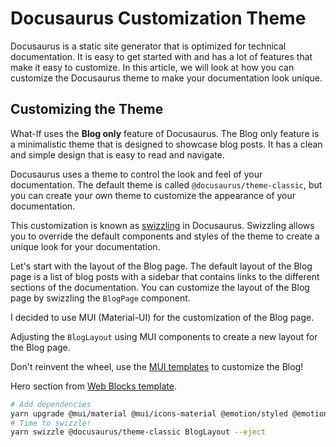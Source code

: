 # Docusaurus Customization Theme

Docusaurus is a static site generator that is optimized for technical documentation. It is easy to get started with and has a lot of features that make it easy to customize. In this article, we will look at how you can customize the Docusaurus theme to make your documentation look unique.

## Customizing the Theme

What-If uses the **Blog only** feature of Docusaurus. The Blog only feature is a minimalistic theme that is designed to showcase blog posts. It has a clean and simple design that is easy to read and navigate.

Docusaurus uses a theme to control the look and feel of your documentation. The default theme is called `@docusaurus/theme-classic`, but you can create your own theme to customize the appearance of your documentation.

This customization is known as [swizzling](https://docusaurus.io/docs/swizzling) in Docusaurus. Swizzling allows you to override the default components and styles of the theme to create a unique look for your documentation.

Let's start with the layout of the Blog page. The default layout of the Blog page is a list of blog posts with a sidebar that contains links to the different sections of the documentation. You can customize the layout of the Blog page by swizzling the `BlogPage` component.

I decided to use MUI (Material-UI) for the customization of the Blog page. 

Adjusting the `BlogLayout` using MUI components to create a new layout for the Blog page.

Don't reinvent the wheel, use the [MUI templates](https://github.com/mui/material-ui/blob/master/docs/data/joy/getting-started/templates/) to customize the Blog!

Hero section from [Web Blocks template](https://github.com/mui/material-ui/tree/master/docs/data/joy/getting-started/templates/framesx-web-blocks).

```bash
# Add dependencies
yarn upgrade @mui/material @mui/icons-material @emotion/styled @emotion/react @mui/joy
# Time to swizzle!
yarn swizzle @docusaurus/theme-classic BlogLayout --eject
```